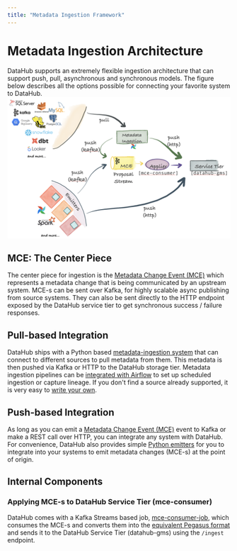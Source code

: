 ```yaml
---
title: "Metadata Ingestion Framework"
---
```


# Metadata Ingestion Architecture

DataHub supports an extremely flexible ingestion architecture that can support push, pull, asynchronous and synchronous models. 
The figure below describes all the options possible for connecting your favorite system to DataHub. 
![Ingestion Architecture](../imgs/ingestion-architecture.png)

## MCE: The Center Piece 

The center piece for ingestion is the [Metadata Change Event (MCE)] which represents a metadata change that is being communicated by an upstream system. 
MCE-s can be sent over Kafka, for highly scalable async publishing from source systems. They can also be sent directly to the HTTP endpoint exposed by the DataHub service tier to get synchronous success / failure responses. 

## Pull-based Integration

DataHub ships with a Python based [metadata-ingestion system](../../metadata-ingestion/README.md) that can connect to different sources to pull metadata from them. This metadata is then pushed via Kafka or HTTP to the DataHub storage tier. Metadata ingestion pipelines can be [integrated with Airflow](../../metadata-ingestion/README.md#lineage-with-airflow) to set up scheduled ingestion or capture lineage. If you don't find a source already supported, it is very easy to [write your own](../../metadata-ingestion/README.md#contributing).

## Push-based Integration

As long as you can emit a [Metadata Change Event (MCE)] event to Kafka or make a REST call over HTTP, you can integrate any system with DataHub. For convenience, DataHub also provides simple [Python emitters] for you to integrate into your systems to emit metadata changes (MCE-s) at the point of origin.

## Internal Components

### Applying MCE-s to DataHub Service Tier (mce-consumer)

DataHub comes with a Kafka Streams based job, [mce-consumer-job], which consumes the MCE-s and converts them into the [equivalent Pegasus format] and sends it to the DataHub Service Tier (datahub-gms) using the `/ingest` endpoint. 

[Metadata Change Event (MCE)]: ../what/mxe.md#metadata-change-event-mce
[Metadata Audit Event (MAE)]: ../what/mxe.md#metadata-audit-event-mae
[MAE]: ../what/mxe.md#metadata-audit-event-mae
[equivalent Pegasus format]: https://linkedin.github.io/rest.li/how_data_is_represented_in_memory#the-data-template-layer
[mce-consumer-job]: ../../metadata-jobs/mce-consumer-job
[Python emitters]: ../../metadata-ingestion/README.md#using-as-a-library

